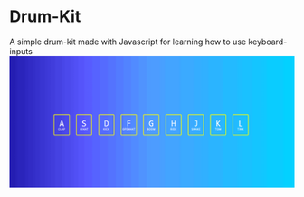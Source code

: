 # Drum-Kit
A simple drum-kit made with Javascript for learning how to use keyboard-inputs
![](https://github.com/EyderACM/Drum-Kit/blob/master/Drumkit.gif)
